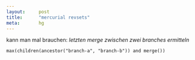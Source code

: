 ```yaml
---
layout: 	post
title:  	"mercurial revsets"
meta:		hg
---
```


kann man mal brauchen: *letzten merge zwischen zwei branches ermitteln*

    max(children(ancestor("branch-a", "branch-b")) and merge())

